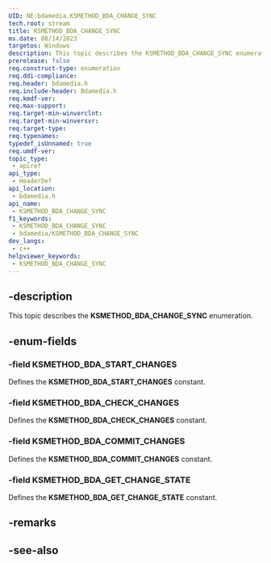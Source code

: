 ```yaml
---
UID: NE:bdamedia.KSMETHOD_BDA_CHANGE_SYNC
tech.root: stream
title: KSMETHOD_BDA_CHANGE_SYNC
ms.date: 08/14/2023
targetos: Windows
description: This topic describes the KSMETHOD_BDA_CHANGE_SYNC enumeration.
prerelease: false
req.construct-type: enumeration
req.ddi-compliance: 
req.header: bdamedia.h
req.include-header: Bdamedia.h
req.kmdf-ver: 
req.max-support: 
req.target-min-winverclnt: 
req.target-min-winversvr: 
req.target-type: 
req.typenames: 
typedef_isUnnamed: true
req.umdf-ver: 
topic_type:
 - apiref
api_type:
 - HeaderDef
api_location:
 - bdamedia.h
api_name:
 - KSMETHOD_BDA_CHANGE_SYNC
f1_keywords:
 - KSMETHOD_BDA_CHANGE_SYNC
 - bdamedia/KSMETHOD_BDA_CHANGE_SYNC
dev_langs:
 - c++
helpviewer_keywords:
 - KSMETHOD_BDA_CHANGE_SYNC
---
```


## -description

This topic describes the **KSMETHOD_BDA_CHANGE_SYNC** enumeration.

## -enum-fields

### -field KSMETHOD_BDA_START_CHANGES

Defines the **KSMETHOD_BDA_START_CHANGES** constant.

### -field KSMETHOD_BDA_CHECK_CHANGES

Defines the **KSMETHOD_BDA_CHECK_CHANGES** constant.

### -field KSMETHOD_BDA_COMMIT_CHANGES

Defines the **KSMETHOD_BDA_COMMIT_CHANGES** constant.

### -field KSMETHOD_BDA_GET_CHANGE_STATE

Defines the **KSMETHOD_BDA_GET_CHANGE_STATE** constant.

## -remarks

## -see-also
